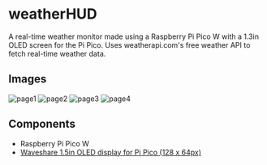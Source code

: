 # weatherHUD
A real-time weather monitor made using a Raspberry Pi Pico W with a 1.3in OLED screen for the Pi Pico. Uses weatherapi.com's free weather API to fetch real-time weather data.

## Images
![page1](https://user-images.githubusercontent.com/71646307/218378868-72ea4c81-4eec-4b42-9f4d-c4b94f5762e2.jpg)
![page2](https://user-images.githubusercontent.com/71646307/218378858-98a6cdef-d2c6-41c0-8189-b627abe24cfe.jpg)
![page3](https://user-images.githubusercontent.com/71646307/218378848-e19709eb-3100-46f9-af9b-ea8ce970d2bd.jpg)
![page4](https://user-images.githubusercontent.com/71646307/218378786-35f58f9d-28b9-4607-b4cb-13bb49f6ff3d.jpg)

## Components
- Raspberry Pi Pico W
- [Waveshare 1.5in OLED display for Pi Pico (128 x 64px)](https://core-electronics.com.au/oled-display-module-for-raspberry-pi-pico-1-3inch-spi-i2c-64-128.html)
